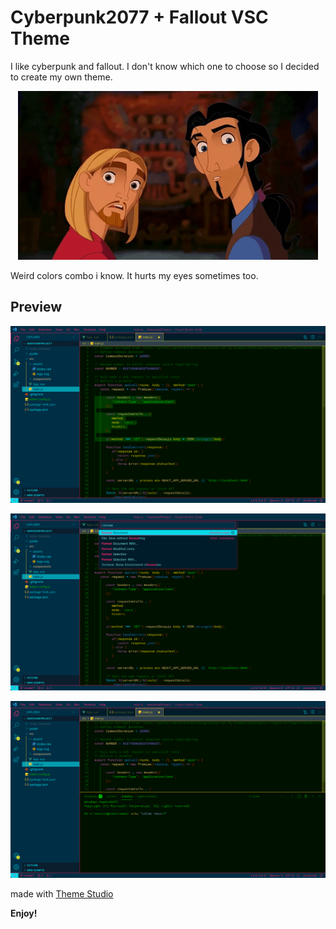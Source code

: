 # Cyberpunk2077 + Fallout VSC Theme

I like cyberpunk and fallout. I don't know which one to choose so I decided to create my own theme.

<center><img src="./images/both-is-good.gif" alt="a gif of both is good "></center>

Weird colors combo i know. It hurts my eyes sometimes too.

## Preview

![default view](./images/M2JPeIix-default.jpeg)

![command palette view](./images/M2JPeIix-commandPalette.jpeg)

![panel terminal view](./images/M2JPeIix-panelTerminal.jpeg)

made with [Theme Studio](https://themes.vscode.one/)

**Enjoy!**
